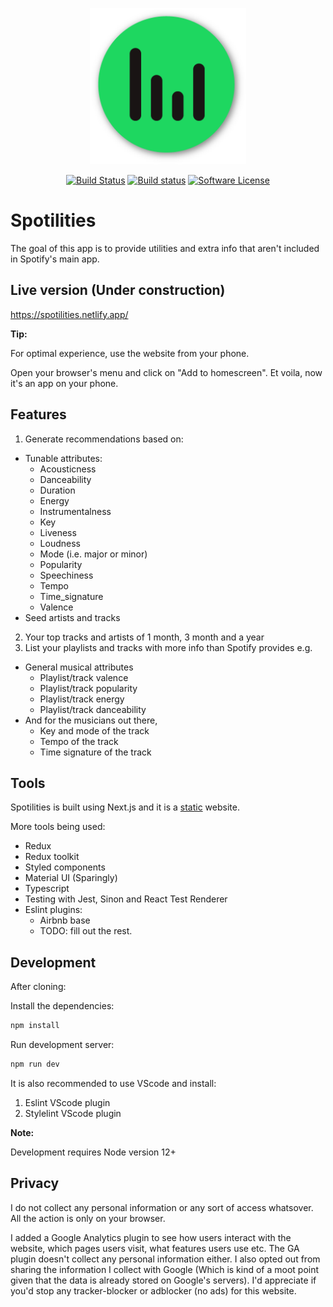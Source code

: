 <p align="center">
  <img src="https://github.com/omarryhan/spotilities/raw/master/public/icons/logo/512w/logo3manifest-big.png" alt="Logo" title="Spotilities" height="250" width="250"/>
  <p align="center">
    <a href="https://travis-ci.org/omarryhan/spotilities"><img alt="Build Status" src="https://travis-ci.org/omarryhan/spotilities.svg?branch=master"></a>
    <a href="https://app.netlify.com/sites/spotilities/deploys"><img alt="Build status" src="https://api.netlify.com/api/v1/badges/8c0737ed-4b8a-4bb2-b61c-524085f59961/deploy-status"></a>
    <a href="https://github.com/omarryhan/spotilities"><img alt="Software License" src="https://img.shields.io/badge/license-MIT-brightgreen.svg?style=flat-square"></a>
  </p>
</p>

# Spotilities

The goal of this app is to provide utilities and extra info that aren't included in Spotify's main app.

## Live version (Under construction)

https://spotilities.netlify.app/

**Tip:**

For optimal experience, use the website from your phone.

Open your browser's menu and click on "Add to homescreen". Et voila, now it's an app on your phone.

## Features

1. Generate recommendations based on:
  - Tunable attributes:
    - Acousticness 
    - Danceability 
    - Duration
    - Energy 
    - Instrumentalness 
    - Key 
    - Liveness 
    - Loudness 
    - Mode (i.e. major or minor)
    - Popularity 
    - Speechiness 
    - Tempo 
    - Time_signature 
    - Valence
  - Seed artists and tracks
2. Your top tracks and artists of 1 month, 3 month and a year
3. List your playlists and tracks with more info than Spotify provides e.g. 
  - General musical attributes
    - Playlist/track valence
    - Playlist/track popularity
    - Playlist/track energy
    - Playlist/track danceability
  - And for the musicians out there,
    - Key and mode of the track
    - Tempo of the track
    - Time signature of the track

## Tools

Spotilities is built using Next.js and it is a [static](https://nextjs.org/docs/advanced-features/static-html-export) website.

More tools being used:
  - Redux
  - Redux toolkit
  - Styled components
  - Material UI (Sparingly)
  - Typescript
  - Testing with Jest, Sinon and React Test Renderer
  - Eslint plugins:
    - Airbnb base
    - TODO: fill out the rest.

## Development

After cloning:

Install the dependencies:

```sh
npm install
```

Run development server:

```sh
npm run dev
```

It is also recommended to use VScode and install:

1. Eslint VScode plugin
2. Stylelint VScode plugin

**Note:**

Development requires Node version 12+


## Privacy

I do not collect any personal information or any sort of access whatsover. All the action is only on your browser.

I added a Google Analytics plugin to see how users interact with the website, which pages users visit, what features users use etc. The GA plugin doesn't collect any personal information either. I also opted out from sharing the information I collect with Google (Which is kind of a moot point given that the data is already stored on Google's servers). I'd appreciate if you'd stop any tracker-blocker or adblocker (no ads) for this website.


